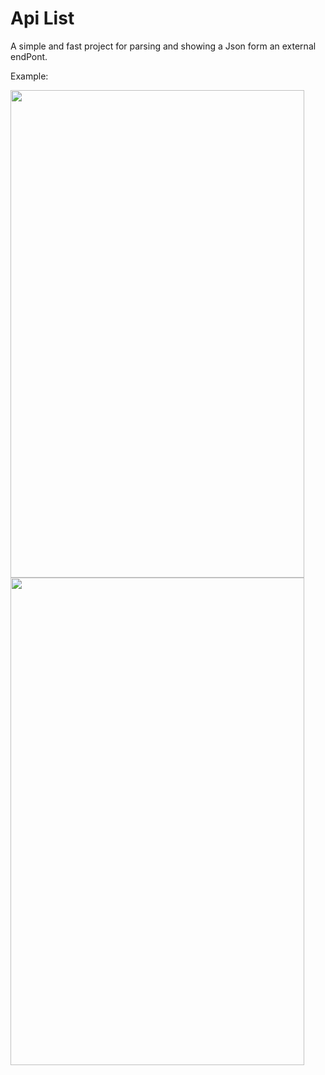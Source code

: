 # Api List

A simple and fast project for parsing and showing a Json form an external endPont.

Example:

<p float="left">
  <img src="https://user-images.githubusercontent.com/79861715/161852630-1666c59b-3ee3-4a87-9848-4329f3bbcac0.png" width="470" height="780" />
  <img src="https://user-images.githubusercontent.com/79861715/161852651-b2e3f329-6947-4dc9-9fc1-e70f0eacd339.png" width="470" height="780" />
</p>




